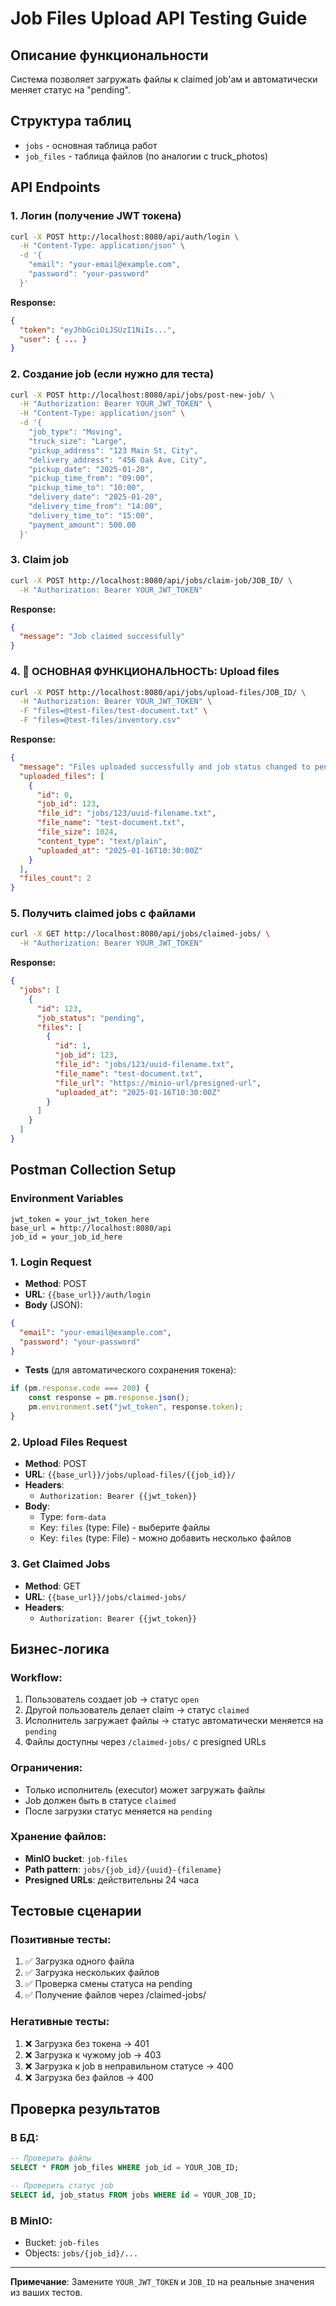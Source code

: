 # Job Files Upload API Testing Guide

## Описание функциональности
Система позволяет загружать файлы к claimed job'ам и автоматически меняет статус на "pending".

## Структура таблиц
- `jobs` - основная таблица работ
- `job_files` - таблица файлов (по аналогии с truck_photos)

## API Endpoints

### 1. Логин (получение JWT токена)
```bash
curl -X POST http://localhost:8080/api/auth/login \
  -H "Content-Type: application/json" \
  -d '{
    "email": "your-email@example.com",
    "password": "your-password"
  }'
```

**Response:**
```json
{
  "token": "eyJhbGciOiJSUzI1NiIs...",
  "user": { ... }
}
```

### 2. Создание job (если нужно для теста)
```bash
curl -X POST http://localhost:8080/api/jobs/post-new-job/ \
  -H "Authorization: Bearer YOUR_JWT_TOKEN" \
  -H "Content-Type: application/json" \
  -d '{
    "job_type": "Moving",
    "truck_size": "Large",
    "pickup_address": "123 Main St, City",
    "delivery_address": "456 Oak Ave, City",
    "pickup_date": "2025-01-20",
    "pickup_time_from": "09:00",
    "pickup_time_to": "10:00",
    "delivery_date": "2025-01-20",
    "delivery_time_from": "14:00",
    "delivery_time_to": "15:00",
    "payment_amount": 500.00
  }'
```

### 3. Claim job
```bash
curl -X POST http://localhost:8080/api/jobs/claim-job/JOB_ID/ \
  -H "Authorization: Bearer YOUR_JWT_TOKEN"
```

**Response:**
```json
{
  "message": "Job claimed successfully"
}
```

### 4. 🚀 ОСНОВНАЯ ФУНКЦИОНАЛЬНОСТЬ: Upload files
```bash
curl -X POST http://localhost:8080/api/jobs/upload-files/JOB_ID/ \
  -H "Authorization: Bearer YOUR_JWT_TOKEN" \
  -F "files=@test-files/test-document.txt" \
  -F "files=@test-files/inventory.csv"
```

**Response:**
```json
{
  "message": "Files uploaded successfully and job status changed to pending",
  "uploaded_files": [
    {
      "id": 0,
      "job_id": 123,
      "file_id": "jobs/123/uuid-filename.txt",
      "file_name": "test-document.txt",
      "file_size": 1024,
      "content_type": "text/plain",
      "uploaded_at": "2025-01-16T10:30:00Z"
    }
  ],
  "files_count": 2
}
```

### 5. Получить claimed jobs с файлами
```bash
curl -X GET http://localhost:8080/api/jobs/claimed-jobs/ \
  -H "Authorization: Bearer YOUR_JWT_TOKEN"
```

**Response:**
```json
{
  "jobs": [
    {
      "id": 123,
      "job_status": "pending",
      "files": [
        {
          "id": 1,
          "job_id": 123,
          "file_id": "jobs/123/uuid-filename.txt",
          "file_name": "test-document.txt",
          "file_url": "https://minio-url/presigned-url",
          "uploaded_at": "2025-01-16T10:30:00Z"
        }
      ]
    }
  ]
}
```

## Postman Collection Setup

### Environment Variables
```
jwt_token = your_jwt_token_here
base_url = http://localhost:8080/api
job_id = your_job_id_here
```

### 1. Login Request
- **Method**: POST
- **URL**: `{{base_url}}/auth/login`
- **Body** (JSON):
```json
{
  "email": "your-email@example.com",
  "password": "your-password"
}
```
- **Tests** (для автоматического сохранения токена):
```javascript
if (pm.response.code === 200) {
    const response = pm.response.json();
    pm.environment.set("jwt_token", response.token);
}
```

### 2. Upload Files Request
- **Method**: POST
- **URL**: `{{base_url}}/jobs/upload-files/{{job_id}}/`
- **Headers**: 
  - `Authorization: Bearer {{jwt_token}}`
- **Body**: 
  - Type: `form-data`
  - Key: `files` (type: File) - выберите файлы
  - Key: `files` (type: File) - можно добавить несколько файлов

### 3. Get Claimed Jobs
- **Method**: GET
- **URL**: `{{base_url}}/jobs/claimed-jobs/`
- **Headers**: 
  - `Authorization: Bearer {{jwt_token}}`

## Бизнес-логика

### Workflow:
1. Пользователь создает job → статус `open`
2. Другой пользователь делает claim → статус `claimed`
3. Исполнитель загружает файлы → статус автоматически меняется на `pending`
4. Файлы доступны через `/claimed-jobs/` с presigned URLs

### Ограничения:
- Только исполнитель (executor) может загружать файлы
- Job должен быть в статусе `claimed`
- После загрузки статус меняется на `pending`

### Хранение файлов:
- **MinIO bucket**: `job-files`
- **Path pattern**: `jobs/{job_id}/{uuid}-{filename}`
- **Presigned URLs**: действительны 24 часа

## Тестовые сценарии

### Позитивные тесты:
1. ✅ Загрузка одного файла
2. ✅ Загрузка нескольких файлов
3. ✅ Проверка смены статуса на pending
4. ✅ Получение файлов через /claimed-jobs/

### Негативные тесты:
1. ❌ Загрузка без токена → 401
2. ❌ Загрузка к чужому job → 403
3. ❌ Загрузка к job в неправильном статусе → 400
4. ❌ Загрузка без файлов → 400

## Проверка результатов

### В БД:
```sql
-- Проверить файлы
SELECT * FROM job_files WHERE job_id = YOUR_JOB_ID;

-- Проверить статус job
SELECT id, job_status FROM jobs WHERE id = YOUR_JOB_ID;
```

### В MinIO:
- Bucket: `job-files`
- Objects: `jobs/{job_id}/...`

---

**Примечание**: Замените `YOUR_JWT_TOKEN` и `JOB_ID` на реальные значения из ваших тестов.